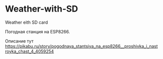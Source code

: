 # Weather-with-SD
Weather eith SD card

Погодная станция на ESP8266.

Описание тут https://pikabu.ru/story/pogodnaya_stantsiya_na_esp8266__proshivka_i_nastroyka_chast_4_4059254
